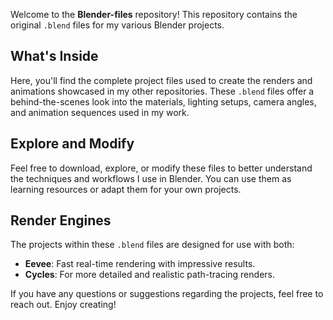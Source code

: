 Welcome to the **Blender-files** repository! This repository contains the original `.blend` files for my various Blender projects.

## What's Inside
Here, you'll find the complete project files used to create the renders and animations showcased in my other repositories. These `.blend` files offer a behind-the-scenes look into the materials, lighting setups, camera angles, and animation sequences used in my work.

## Explore and Modify
Feel free to download, explore, or modify these files to better understand the techniques and workflows I use in Blender. You can use them as learning resources or adapt them for your own projects.

## Render Engines
The projects within these `.blend` files are designed for use with both:
- **Eevee**: Fast real-time rendering with impressive results.
- **Cycles**: For more detailed and realistic path-tracing renders.

If you have any questions or suggestions regarding the projects, feel free to reach out. Enjoy creating!
